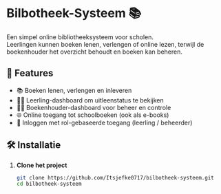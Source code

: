 # Bilbotheek-Systeem 📚

Een simpel online bibliotheeksysteem voor scholen.  
Leerlingen kunnen boeken lenen, verlengen of online lezen, terwijl de boekenhouder het overzicht behoudt en boeken kan beheren.

## 🚀 Features

- 📚 Boeken lenen, verlengen en inleveren
- 🧑‍🎓 Leerling-dashboard om uitleenstatus te bekijken
- 👨‍🏫 Boekenhouder-dashboard voor beheer en controle
- 🌐 Online toegang tot schoolboeken (ook als e-books)
- 🔐 Inloggen met rol-gebaseerde toegang (leerling / beheerder)

## 🛠️ Installatie

1. **Clone het project**
   ```bash
   git clone https://github.com/Itsjefke0717/bilbotheek-systeem.git
   cd bilbotheek-systeem
